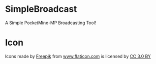 # SimpleBroadcast
A Simple PocketMine-MP Broadcasting Tool!

# Icon
<div>Icons made by <a href="https://www.freepik.com/?__hstc=57440181.96f4f658aab66fd5b33d193df137d974.1559420053843.1559420053843.1559420053843.1&__hssc=57440181.2.1559420053846&__hsfp=2639229446" title="Freepik">Freepik</a> from <a href="https://www.flaticon.com/" 			    title="Flaticon">www.flaticon.com</a> is licensed by <a href="http://creativecommons.org/licenses/by/3.0/" 			    title="Creative Commons BY 3.0" target="_blank">CC 3.0 BY</a></div>
